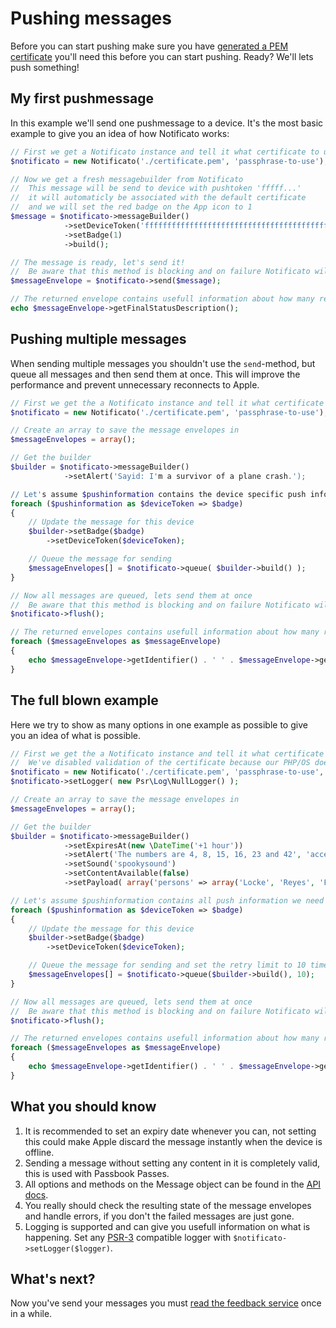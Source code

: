 # Pushing messages
Before you can start pushing make sure you have [generated a PEM certificate](certificate.md) you'll need this before you can start pushing. Ready? We'll lets push something!

## My first pushmessage
In this example we'll send one pushmessage to a device. It's the most basic example to give you an idea of how Notificato works:
```php
// First we get a Notificato instance and tell it what certificate to use as default certificate
$notificato = new Notificato('./certificate.pem', 'passphrase-to-use');

// Now we get a fresh messagebuilder from Notificato
//  This message will be send to device with pushtoken 'fffff...'
//  it will automaticly be associated with the default certificate
//  and we will set the red badge on the App icon to 1
$message = $notificato->messageBuilder()
			->setDeviceToken('ffffffffffffffffffffffffffffffffffffffffffffffffffffffffffffffff')
			->setBadge(1)
			->build();

// The message is ready, let's send it!
//  Be aware that this method is blocking and on failure Notificato will retry a few times
$messageEnvelope = $notificato->send($message);

// The returned envelope contains usefull information about how many retries where needed and if sending succeeded
echo $messageEnvelope->getFinalStatusDescription();
```

## Pushing multiple messages
When sending multiple messages you shouldn't use the `send`-method, but queue all messages and then send them at once. This will improve the performance and prevent unnecessary reconnects to Apple.
```php
// First we get the a Notificato instance and tell it what certificate to use as default certificate
$notificato = new Notificato('./certificate.pem', 'passphrase-to-use');

// Create an array to save the message envelopes in
$messageEnvelopes = array();

// Get the builder
$builder = $notificato->messageBuilder()
			->setAlert('Sayid: I'm a survivor of a plane crash.');

// Let's assume $pushinformation contains the device specific push information we need
foreach ($pushinformation as $deviceToken => $badge)
{
	// Update the message for this device
	$builder->setBadge($badge)
		->setDeviceToken($deviceToken);

	// Queue the message for sending
	$messageEnvelopes[] = $notificato->queue( $builder->build() );
}

// Now all messages are queued, lets send them at once
//  Be aware that this method is blocking and on failure Notificato will retry a few times
$notificato->flush();

// The returned envelopes contains usefull information about how many retries where needed and if sending succeeded
foreach ($messageEnvelopes as $messageEnvelope)
{
	echo $messageEnvelope->getIdentifier() . ' ' . $messageEnvelope->getFinalStatusDescription() . PHP_EOL;
}
```

## The full blown example
Here we try to show as many options in one example as possible to give you an idea of what is possible.
```php
// First we get the a Notificato instance and tell it what certificate to use as default certificate
//  We've disabled validation of the certificate because our PHP/OS doesn't parse it correctly and we set the environment ourselfs
$notificato = new Notificato('./certificate.pem', 'passphrase-to-use', false, Certificate::ENDPOINT_ENV_SANDBOX);
$notificato->setLogger( new Psr\Log\NullLogger() );

// Create an array to save the message envelopes in
$messageEnvelopes = array();

// Get the builder
$builder = $notificato->messageBuilder()
			->setExpiresAt(new \DateTime('+1 hour'))
			->setAlert('The numbers are 4, 8, 15, 16, 23 and 42', 'accept-button', 'launch-image')
			->setSound('spookysound')
			->setContentAvailable(false)
			->setPayload( array('persons' => array('Locke', 'Reyes', 'Ford', 'Jarrah', 'Shephard', 'Kwon')) );

// Let's assume $pushinformation contains all push information we need
foreach ($pushinformation as $deviceToken => $badge)
{
	// Update the message for this device
	$builder->setBadge($badge)
		->setDeviceToken($deviceToken);

	// Queue the message for sending and set the retry limit to 10 times
	$messageEnvelopes[] = $notificato->queue($builder->build(), 10);
}

// Now all messages are queued, lets send them at once
//  Be aware that this method is blocking and on failure Notificato will retry a few times
$notificato->flush();

// The returned envelopes contains usefull information about how many retries where needed and if sending succeeded
foreach ($messageEnvelopes as $messageEnvelope)
{
	echo $messageEnvelope->getIdentifier() . ' ' . $messageEnvelope->getFinalStatusDescription() . PHP_EOL;
}
```

## What you should know
1. It is recommended to set an expiry date whenever you can, not setting this could make Apple discard the message instantly when the device is offline.
2. Sending a message without setting any content in it is completely valid, this is used with Passbook Passes.
3. All options and methods on the Message object can be found in the [API docs](http://wrep.github.com/notificato/master/Wrep/Notificato/Apns/Message.html).
4. You really should check the resulting state of the message envelopes and handle errors, if you don't the failed messages are just gone.
5. Logging is supported and can give you usefull information on what is happening. Set any [PSR-3](https://github.com/php-fig/fig-standards/blob/master/accepted/PSR-3-logger-interface.md) compatible logger with `$notificato->setLogger($logger)`.

## What's next?
Now you've send your messages you must [read the feedback service](feedback.md) once in a while.
